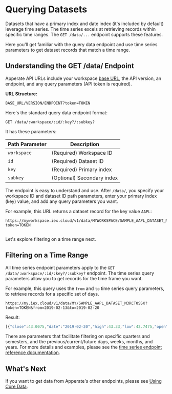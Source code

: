 # Querying Datasets

Datasets that have a primary index and date index (it's included by default) leverage time series. The time series excels at retrieving records within specific time ranges. The `GET /data/...` endpoint supports these features.

Here you'll get familiar with the query data endpoint and use time series parameters to get dataset records that match a time range.

## Understanding the GET /data/ Endpoint

Apperate API URLs include your workspace [base URL](../apperate-api-basics.md), the API version, an endpoint, and any query parameters (API token is required).

**URL Structure:**

```
BASE_URL/VERSION/ENDPOINT?token=TOKEN
```

Here's the standard query data endpoint format:

```
GET /data/:workspace/:id/:key?/:subkey?
```

It has these parameters:

| Path Parameter | Description |
| -------------- | ----------- |
| `workspace` | (Required) Workspace ID |
| `id` | (Required) Dataset ID |
| `key` | (Required) Primary index |
| `subkey` | (Optional) Secondary index |

The endpoint is easy to understand and use. After `/data/`, you specify your workspace ID and dataset ID path parameters, enter your primary index (key) value, and add any query parameters you want.

For example, this URL returns a dataset record for the key value `AAPL`:

```
https://myworkspace.iex.cloud/v1/data/MYWORKSPACE/SAMPLE_AAPL_DATASET_M3RCT0SSX/AAPL?token=TOKEN
```

``` {note} The query data endpoint returns at most one record unless you specify a date subkey, range, or a higher limit value.
```

Let's explore filtering on a time range next.

## Filtering on a Time Range

All time series endpoint parameters apply to the `GET /data/:workspace/:id/:key?/:subkey?` endpoint. The time series query parameters allow you to get records for the time frame you want. 

For example, this query uses the `from` and `to` time series query parameters, to retrieve records for a specific set of days.

```
https://my.iex.cloud/v1/data/MY/SAMPLE_AAPL_DATASET_M3RCT0SSX?token=TOKEN&from=2019-02-13&to=2019-02-20
```

Result:

```javascript
[{"close":43.0075,"date":"2019-02-20","high":43.33,"low":42.7475,"open":42.7975,"symbol":"AAPL","volume":104457448},{"close":42.7325,"date":"2019-02-19","high":42.86,"low":42.3725,"open":42.4275,"symbol":"AAPL","volume":75891304},{"close":42.605,"date":"2019-02-15","high":42.925,"low":42.4375,"open":42.8125,"symbol":"AAPL","volume":98507256},{"close":42.7,"date":"2019-02-14","high":42.8154,"low":42.345,"open":42.4275,"symbol":"AAPL","volume":87342988},{"close":42.545,"date":"2019-02-13","high":43.12,"low":42.48,"open":42.8475,"symbol":"AAPL","volume":89960932}]
```

There are parameters that facilitate filtering on specific quarters and semesters, and the previous/current/future days, weeks, months, and years. For more details and examples, please see the [time series endpoint reference documentation](https://iexcloud.io/docs/guides/time-series).

## What's Next

If you want to get data from Apperate's other endpoints, please see [Using Core Data](../../using-core-data.md).